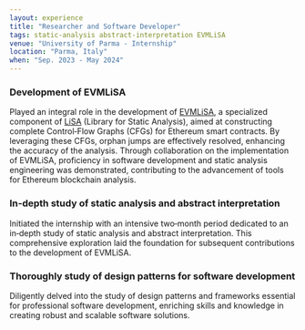 ```yaml
---
layout: experience
title: "Researcher and Software Developer"
tags: static-analysis abstract-interpretation EVMLiSA
venue: "University of Parma - Internship"
location: "Parma, Italy"
when: "Sep. 2023 ‑ May 2024"
---
```


### Development of EVMLiSA
Played an integral role in the development of [EVMLiSA](https://github.com/lisa-analyzer/evm-lisa), a specialized component of [LiSA](https://github.com/lisa-analyzer/lisa) (Library for Static Analysis), aimed at constructing complete Control‑Flow Graphs (CFGs) for Ethereum smart contracts. By leveraging these CFGs, orphan jumps are effectively resolved, enhancing the accuracy of the analysis. Through collaboration on the implementation of EVMLiSA, proficiency in software development and static analysis engineering was demonstrated, contributing to the advancement of tools for Ethereum blockchain analysis.

### In‑depth study of static analysis and abstract interpretation
Initiated the internship with an intensive two‑month period dedicated to an in‑depth study of static analysis and abstract interpretation. This comprehensive exploration laid the foundation for subsequent contributions to the development of EVMLiSA.

### Thoroughly study of design patterns for software development
Diligently delved into the study of design patterns and frameworks essential for professional software development, enriching skills and knowledge in creating robust and scalable software solutions.
